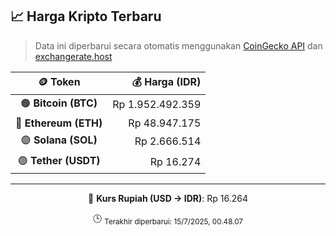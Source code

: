 

<!-- HARGA_KRIPTO -->
## 📈 Harga Kripto Terbaru

> Data ini diperbarui secara otomatis menggunakan [CoinGecko API](https://www.coingecko.com/) dan [exchangerate.host](https://exchangerate.host/)

<div align="center">

| 🪙 Token | 💰 Harga (IDR) |
|:------:|---------------:|
| 🟠 **Bitcoin (BTC)**   | Rp 1.952.492.359 |
| 🔵 **Ethereum (ETH)**  | Rp 48.947.175 |
| 🟣 **Solana (SOL)**    | Rp 2.666.514 |
| 🟢 **Tether (USDT)**   | Rp 16.274 |

---

💱 **Kurs Rupiah (USD → IDR)**: Rp 16.264

🕒 <sub>Terakhir diperbarui: 15/7/2025, 00.48.07</sub>

</div>
<!-- /HARGA_KRIPTO -->